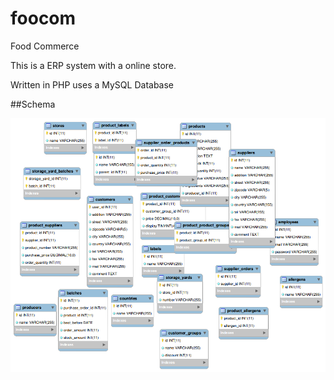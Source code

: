 foocom
======

Food Commerce

This is a ERP system with a online store.

Written in PHP uses a MySQL Database

##Schema

![Image](schema.png)
